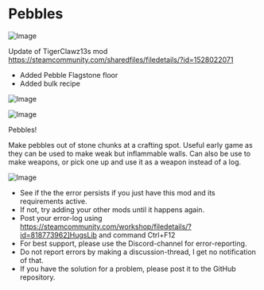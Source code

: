 # Pebbles

![Image](https://i.imgur.com/buuPQel.png)

Update of TigerClawz13s mod
https://steamcommunity.com/sharedfiles/filedetails/?id=1528022071

- Added Pebble Flagstone floor
- Added bulk recipe

![Image](https://i.imgur.com/pufA0kM.png)

	
![Image](https://i.imgur.com/Z4GOv8H.png)

Pebbles!

Make pebbles out of stone chunks at a crafting spot.
Useful early game as they can be used to make weak but inflammable walls.
Can also be use to make weapons, or pick one up and use it as a weapon instead of a log.

![Image](https://i.imgur.com/PwoNOj4.png)



-  See if the the error persists if you just have this mod and its requirements active.
-  If not, try adding your other mods until it happens again.
-  Post your error-log using https://steamcommunity.com/workshop/filedetails/?id=818773962]HugsLib and command Ctrl+F12
-  For best support, please use the Discord-channel for error-reporting.
-  Do not report errors by making a discussion-thread, I get no notification of that.
-  If you have the solution for a problem, please post it to the GitHub repository.




